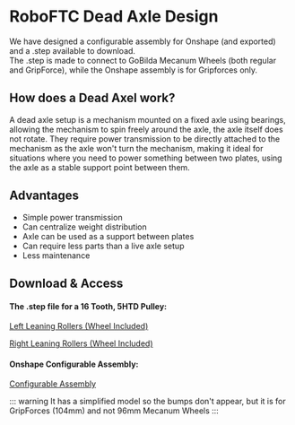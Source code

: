 # RoboFTC Dead Axle Design

We have designed a configurable assembly for Onshape (and exported) and a .step available to download.  
The .step is made to connect to GoBilda Mecanum Wheels (both regular and GripForce), while the Onshape assembly is for Gripforces only.

## How does a Dead Axel work?

A dead axle setup is a mechanism mounted on a fixed axle using bearings, allowing the mechanism to spin freely around the axle, the axle itself does not rotate.
They require power transmission to be directly attached to the mechanism as the axle won't turn the mechanism, making it ideal for situations where you need to power something between two plates, using the axle as a stable support point between them. 

## Advantages
- Simple power transmission
- Can centralize weight distribution
- Axle can be used as a support between plates
- Can require less parts than a live axle setup
- Less maintenance

## Download & Access

#### The .step file for a 16 Tooth, 5HTD Pulley:

<a href="../downloads/Dead Axle Left.step" download>Left Leaning Rollers (Wheel Included)</a>  

<a href="../downloads/Dead Axle Right.step" download>Right Leaning Rollers (Wheel Included)</a>

#### Onshape Configurable Assembly:

<a href="https://cad.onshape.com/documents/0406b30e98571c0ecc7d85f4/w/5bea0ad9100f4044bc1e8e2e/e/d90d81c9b9977bbb36567fab?configuration=toothcount%3D24.0&renderMode=0&uiState=679484806b54ec3d0030d910">Configurable Assembly</a>

::: warning
It has a simplified model so the bumps don't appear, but it is for GripForces (104mm) and not 96mm Mecanum Wheels
:::
